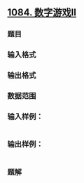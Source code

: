 ## [1084. 数字游戏II](https://www.acwing.com/problem/content/solution/1086/1/)

### 题目

### 输入格式

### 输出格式

### 数据范围

### 输入样例：

```

```

### 输出样例：

```

```

### 题解